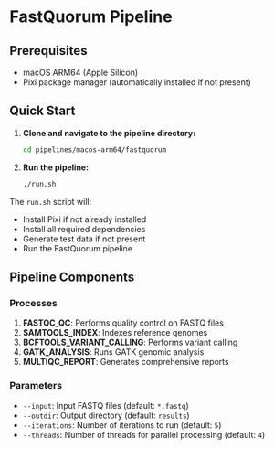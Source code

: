 # FastQuorum Pipeline

## Prerequisites

- macOS ARM64 (Apple Silicon)
- Pixi package manager (automatically installed if not present)

## Quick Start

1. **Clone and navigate to the pipeline directory:**

   ```bash
   cd pipelines/macos-arm64/fastquorum
   ```

2. **Run the pipeline:**
   ```bash
   ./run.sh
   ```

The `run.sh` script will:

- Install Pixi if not already installed
- Install all required dependencies
- Generate test data if not present
- Run the FastQuorum pipeline

## Pipeline Components

### Processes

1. **FASTQC_QC**: Performs quality control on FASTQ files
2. **SAMTOOLS_INDEX**: Indexes reference genomes
3. **BCFTOOLS_VARIANT_CALLING**: Performs variant calling
4. **GATK_ANALYSIS**: Runs GATK genomic analysis
5. **MULTIQC_REPORT**: Generates comprehensive reports

### Parameters

- `--input`: Input FASTQ files (default: `*.fastq`)
- `--outdir`: Output directory (default: `results`)
- `--iterations`: Number of iterations to run (default: `5`)
- `--threads`: Number of threads for parallel processing (default: `4`)
